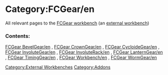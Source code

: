 # Category:FCGear/en
All relevant pages to the [FCGear workbench](FCGear_Workbench.md) (an [external workbench](external_workbenches.md))

### Contents:

[FCGear BevelGear/en](FCGear_BevelGear/en.md) , [FCGear CrownGear/en](FCGear_CrownGear/en.md) , [FCGear CycloideGear/en](FCGear_CycloideGear/en.md) , [FCGear InvoluteGear/en](FCGear_InvoluteGear/en.md) , [FCGear InvoluteRack/en](FCGear_InvoluteRack/en.md) , [FCGear LanternGear/en](FCGear_LanternGear/en.md) , [FCGear TimingGear/en](FCGear_TimingGear/en.md) , [FCGear Workbench/en](FCGear_Workbench/en.md) , [FCGear WormGear/en](FCGear_WormGear/en.md)

[Category:External Workbenches](Category:External_Workbenches.md) [Category:Addons](Category:Addons.md)
